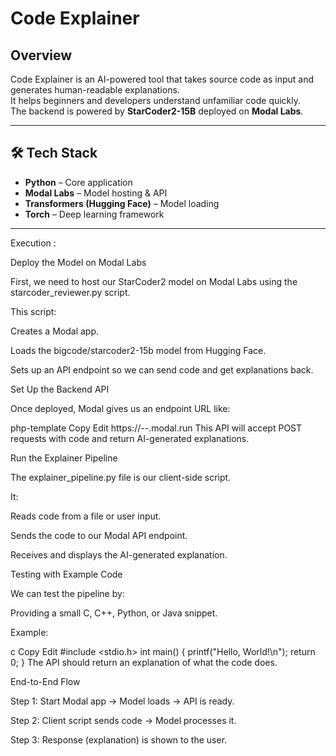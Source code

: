 # Code Explainer

##  Overview
Code Explainer is an AI-powered tool that takes source code as input and generates human-readable explanations.  
It helps beginners and developers understand unfamiliar code quickly.  
The backend is powered by **StarCoder2-15B** deployed on **Modal Labs**.

---

## 🛠 Tech Stack
- **Python** – Core application
- **Modal Labs** – Model hosting & API
- **Transformers (Hugging Face)** – Model loading
- **Torch** – Deep learning framework

---
Execution :

Deploy the Model on Modal Labs

First, we need to host our StarCoder2 model on Modal Labs using the starcoder_reviewer.py script.

This script:

Creates a Modal app.

Loads the bigcode/starcoder2-15b model from Hugging Face.

Sets up an API endpoint so we can send code and get explanations back.

Set Up the Backend API

Once deployed, Modal gives us an endpoint URL like:

php-template
Copy
Edit
https://<your-app-name>--<function-name>.modal.run
This API will accept POST requests with code and return AI-generated explanations.

Run the Explainer Pipeline

The explainer_pipeline.py file is our client-side script.

It:

Reads code from a file or user input.

Sends the code to our Modal API endpoint.

Receives and displays the AI-generated explanation.

Testing with Example Code

We can test the pipeline by:

Providing a small C, C++, Python, or Java snippet.

Example:

c
Copy
Edit
#include <stdio.h>
int main() {
    printf("Hello, World!\n");
    return 0;
}
The API should return an explanation of what the code does.

End-to-End Flow

Step 1: Start Modal app → Model loads → API is ready.

Step 2: Client script sends code → Model processes it.

Step 3: Response (explanation) is shown to the user.
